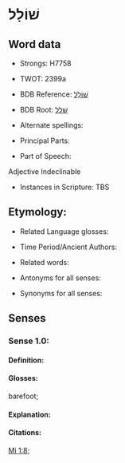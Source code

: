 # שׁוֹלָל

<!-- Status: S2="NeedsEdits" -->
<!-- Lexica used for edits:   -->

## Word data

* Strongs: H7758

* TWOT: 2399a

* BDB Reference: [שׁוֹלָל](rc://en/bdb/dict/v.dq.ab)

* BDB Root: [שׁלל](rc://en/bdb/dict/v.dq.aa)

* Alternate spellings:

* Principal Parts:

* Part of Speech:

Adjective Indeclinable

* Instances in Scripture: TBS

## Etymology:

* Related Language glosses:

* Time Period/Ancient Authors:

* Related words:

* Antonyms for all senses:

* Synonyms for all senses:

## Senses

### Sense 1.0:

#### Definition:

#### Glosses:

barefoot; 

#### Explanation:

#### Citations:

[Mi 1:8](rc://he/uhb/book/mic/1/8); 

